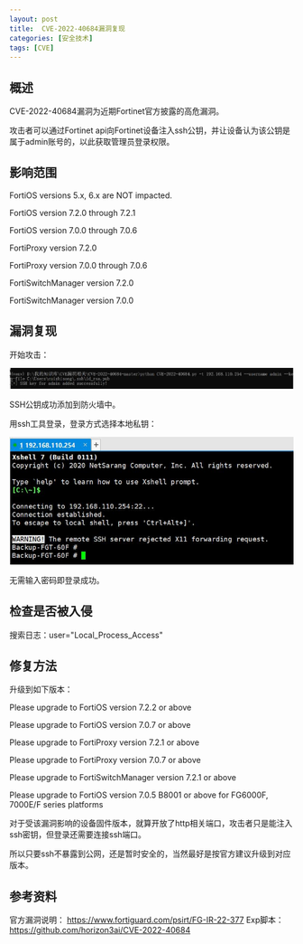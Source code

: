 ```yaml
---
layout: post
title:  CVE-2022-40684漏洞复现
categories: [安全技术]
tags: [CVE]
---
```


## 概述
CVE-2022-40684漏洞为近期Fortinet官方披露的高危漏洞。

攻击者可以通过Fortinet api向Fortinet设备注入ssh公钥，并让设备认为该公钥是属于admin账号的，以此获取管理员登录权限。

## 影响范围
FortiOS versions 5.x, 6.x are NOT impacted.

FortiOS version 7.2.0 through 7.2.1

FortiOS version 7.0.0 through 7.0.6

FortiProxy version 7.2.0

FortiProxy version 7.0.0 through 7.0.6

FortiSwitchManager version 7.2.0

FortiSwitchManager version 7.0.0

## 漏洞复现
开始攻击：

![攻击截图](/img/posts/cve-2022-40684-1.jpg)

SSH公钥成功添加到防火墙中。

用ssh工具登录，登录方式选择本地私钥：

![攻击截图](/img/posts/cve-2022-40684-2.jpg)

无需输入密码即登录成功。

## 检查是否被入侵
搜索日志：user="Local_Process_Access"  


## 修复方法
升级到如下版本：

Please upgrade to FortiOS version 7.2.2 or above

Please upgrade to FortiOS version 7.0.7 or above

Please upgrade to FortiProxy version 7.2.1 or above

Please upgrade to FortiProxy version 7.0.7 or above

Please upgrade to FortiSwitchManager version 7.2.1 or above

Please upgrade to FortiOS version 7.0.5 B8001 or above for FG6000F, 7000E/F series platforms

对于受该漏洞影响的设备固件版本，就算开放了http相关端口，攻击者只是能注入ssh密钥，但登录还需要连接ssh端口。

所以只要ssh不暴露到公网，还是暂时安全的，当然最好是按官方建议升级到对应版本。

## 参考资料
官方漏洞说明：
https://www.fortiguard.com/psirt/FG-IR-22-377
Exp脚本：
https://github.com/horizon3ai/CVE-2022-40684


